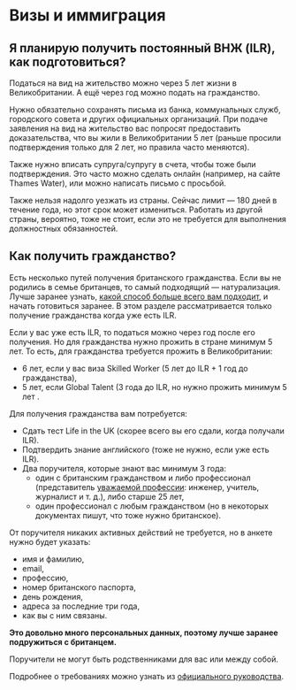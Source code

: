 # Визы и иммиграция

## Я планирую получить постоянный ВНЖ (ILR), как подготовиться?

Податься на вид на жительство можно через 5 лет жизни в Великобритании. А ещё через год можно подать на гражданство.

Нужно обязательно сохранять письма из банка, коммунальных служб, городского совета и других официальных организаций. При подаче заявления на вид на жительство вас попросят предоставить доказательства, что вы жили в Великобритании 5 лет (раньше просили подтверждения только для 2 лет, но правила часто меняются).

Также нужно вписать супруга/супругу в счета, чтобы тоже были подтверждения. Это часто можно сделать онлайн (например, на сайте Thames Water), или можно написать письмо с просьбой.

Также нельзя надолго уезжать из страны. Сейчас лимит — 180 дней в течение года, но этот срок может измениться. Работать из другой страны, вероятно, тоже не стоит, если это не требуется для выполнения должностных обязанностей.

<!-- TODO: как готовиться к Life in the UK\
TODO: как сдать английский (если вы dependant) -->

## Как получить гражданство?

Есть несколько путей получения британского гражданства. Если вы не родились в семье британцев, то самый подходящий — натурализация. Лучше заранее узнать, [какой способ больше всего вам подходит](https://www.gov.uk/british-citizenship), и начать готовиться заранее. В этом разделе рассматривается только получение гражданства когда уже есть ILR.

Если у вас уже есть ILR, то податься можно через год после его получения. Но для гражданства нужно прожить в стране минимум 5 лет. То есть, для гражданства требуется прожить в Великобритании:

* 6 лет, если у вас виза Skilled Worker (5 лет до ILR + 1 год до гражданства),
* 5 лет, если Global Talent (3 года до ILR, но нужно прожить минимум 5 лет .

Для получения гражданства вам потребуется:

* Сдать тест Life in the UK (скорее всего вы его сдали, когда получали ILR).
* Подтвердить знание английского (тоже не нужно, если уже есть ILR).
* Два поручителя, которые знают вас минимум 3 года:
  * один с британским гражданством и либо профессионал (представитель [уважаемой профессии](https://www.gov.uk/countersigning-passport-applications/accepted-occupations-for-countersignatories): инженер, учитель, журналист и т. д.), либо старше 25 лет,
  * один профессионал с любым гражданством (но в некоторых документах пишут, что тоже нужно британское).

От поручителя никаких активных действий не требуется, но в анкете нужно будет указать:

* имя и фамилию,
* email,
* профессию,
* номер британского паспорта,
* день рождения,
* адреса за последние три года,
* как вы с ним связаны.

**Это довольно много персональных данных, поэтому лучше заранее подружиться с британцем.**

Поручители не могут быть родственниками для вас или между собой.

Подробнее о требованиях можно узнать из [официального руководства](https://www.gov.uk/government/publications/form-an-guidance).
<!-- 
Необходимые документы и информация:

* паспорт и национальная ID-карта (внутренний паспорт),
* адреса за последние пять лет,
*
* TBA
*  -->